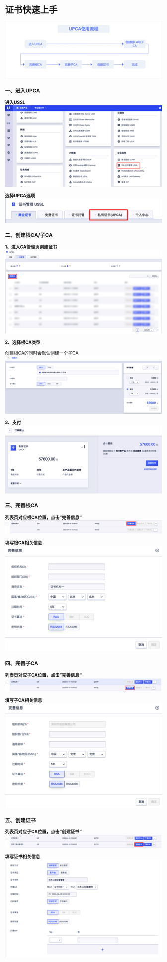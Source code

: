 # 证书快速上手


![](/images/UPCA/使用流程图.png)

### 一、进入UPCA

**进入USSL**
![](/images/UPCA/jrupca1.png)

**选择UPCA选项**
![](/images/UPCA/jrupca2.png)   

### 二、创建根CA/子CA

**1、进入CA管理页创建证书**
![](/images/UPCA/cj1.png)  

**2、选择根CA类型**

创建根CA的同时会默认创建一个子CA
![](/images/UPCA/cj2.png)  

**3、支付**
![](/images/UPCA/cj3.png)  



### 三、完善根CA

**列表页对应根CA位置，点击”完善信息“**
![](/images/UPCA/cj4.png)  

**填写根CA相关信息**
![](/images/UPCA/cj5.png)  


### 四、完善子CA

**列表页对应子CA位置，点击”完善信息“**
![](/images/UPCA/cj6.png)  

**填写子CA相关信息**
![](/images/UPCA/cj7.png)  



### 五、创建证书

**列表页对应子CA位置，点击”创建证书“**
![](/images/UPCA/cj9.png)  

**填写证书相关信息**
![](/images/UPCA/cj8.png)  


